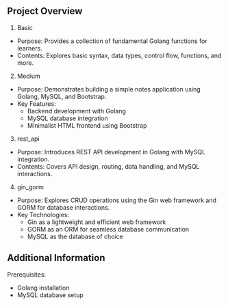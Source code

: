 ## Project Overview

1. Basic

- Purpose: Provides a collection of fundamental Golang functions for learners.
- Contents: Explores basic syntax, data types, control flow, functions, and more.

2. Medium

- Purpose: Demonstrates building a simple notes application using Golang, MySQL, and Bootstrap. <br>
- Key Features:
  - Backend development with Golang
  - MySQL database integration
  - Minimalist HTML frontend using Bootstrap

3. rest_api

-  Purpose: Introduces REST API development in Golang with MySQL integration.
-  Contents: Covers API design, routing, data handling, and MySQL interactions.

4. gin_gorm

- Purpose: Explores CRUD operations using the Gin web framework and GORM for database interactions.
- Key Technologies:
  - Gin as a lightweight and efficient web framework
  - GORM as an ORM for seamless database communication
  - MySQL as the database of choice

## Additional Information

Prerequisites:

- Golang installation
- MySQL database setup
  
